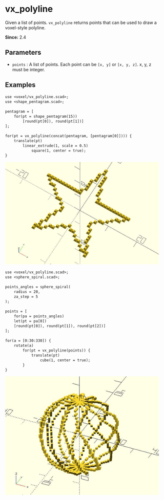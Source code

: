 # vx_polyline

Given a list of points. `vx_polyline` returns points that can be used to draw a voxel-style polyline.

**Since:** 2.4

## Parameters

- `points` : A list of points. Each point can be `[x, y]` or `[x, y, z]`. x, y, z must be integer.

## Examples

	use <voxel/vx_polyline.scad>;
	use <shape_pentagram.scad>;

	pentagram = [
		for(pt = shape_pentagram(15)) 
			[round(pt[0]), round(pt[1])]
	];

	for(pt = vx_polyline(concat(pentagram, [pentagram[0]]))) {
		translate(pt) 
			linear_extrude(1, scale = 0.5) 
			    square(1, center = true);
	}

![vx_polyline](images/lib2x-vx_polyline-1.JPG)

	use <voxel/vx_polyline.scad>;
	use <sphere_spiral.scad>;

	points_angles = sphere_spiral(
		radius = 20, 
		za_step = 5
	);

	points = [
		for(pa = points_angles) 
		let(pt = pa[0])
		[round(pt[0]), round(pt[1]), round(pt[2])]
	];

	for(a = [0:30:330]) { 
		rotate(a) 
			for(pt = vx_polyline(points)) {
				translate(pt)
					cube(1, center = true);
			}
	}
		
![vx_polyline](images/lib2x-vx_polyline-2.JPG)

